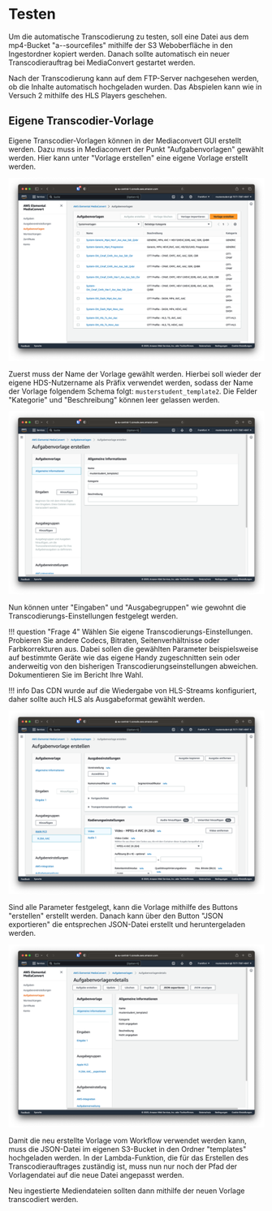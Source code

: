 # Testen

Um die automatische Transcodierung zu testen, soll eine Datei aus dem mp4-Bucket "a--sourcefiles" mithilfe der S3 Weboberfläche in den Ingestordner kopiert werden. Danach sollte automatisch ein neuer Transcodierauftrag bei MediaConvert gestartet werden.

Nach der Transcodierung kann auf dem FTP-Server nachgesehen werden, ob die Inhalte automatisch hochgeladen wurden. Das Abspielen kann wie in Versuch 2 mithilfe des HLS Players geschehen.

## Eigene Transcodier-Vorlage

Eigene Transcodier-Vorlagen können in der Mediaconvert GUI erstellt werden. Dazu muss in Mediaconvert der Punkt "Aufgabenvorlagen" gewählt werden. Hier kann unter "Vorlage erstellen" eine eigene Vorlage erstellt werden.

![MediaConvert Vorlagen](../assets/versuch3/mediaconvert_templates.png)

Zuerst muss der Name der Vorlage gewählt werden. Hierbei soll wieder der eigene HDS-Nutzername als Präfix verwendet werden, sodass der Name der Vorlage folgendem Schema folgt: `musterstudent_template2`. Die Felder "Kategorie" und "Beschreibung" können leer gelassen werden.

![MediaConvert Vorlage Name](../assets/versuch3/mediaconvert_template_name.png)

Nun können unter "Eingaben" und "Ausgabegruppen" wie gewohnt die Transcodierungs-Einstellungen festgelegt werden.

!!! question "Frage 4"
    Wählen Sie eigene Transcodierungs-Einstellungen. Probieren Sie andere Codecs, Bitraten, Seitenverhältnisse oder Farbkorrekturen aus. Dabei sollen die gewählten Parameter beispielsweise auf bestimmte Geräte wie das eigene Handy zugeschnitten sein oder anderweitig von den bisherigen Transcodierungseinstellungen abweichen. Dokumentieren Sie im Bericht Ihre Wahl.

!!! info
    Das CDN wurde auf die Wiedergabe von HLS-Streams konfiguriert, daher sollte auch HLS als Ausgabeformat gewählt werden.

![MediaConvert Vorlage Einstellungen](../assets/versuch3/mediaconvert_template_settings.png)

Sind alle Parameter festgelegt, kann die Vorlage mithilfe des Buttons "erstellen" erstellt werden. Danach kann über den Button "JSON exportieren" die entsprechen JSON-Datei erstellt und heruntergeladen werden.

![MediaConvert Vorlage Export](../assets/versuch3/mediaconvert_template_export.png)

Damit die neu erstellte Vorlage vom Workflow verwendet werden kann, muss die JSON-Datei im eigenen S3-Bucket in den Ordner "templates" hochgeladen werden. In der Lambda-Funktion, die für das Erstellen des Transcodierauftrages zuständig ist, muss nun nur noch der Pfad der Vorlagendatei auf die neue Datei angepasst werden.

Neu ingestierte Mediendateien sollten dann mithilfe der neuen Vorlage transcodiert werden.